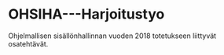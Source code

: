 # OHSIHA---Harjoitustyo
Ohjelmallisen sisällönhallinnan vuoden 2018 totetukseen liittyvät osatehtävät. 
